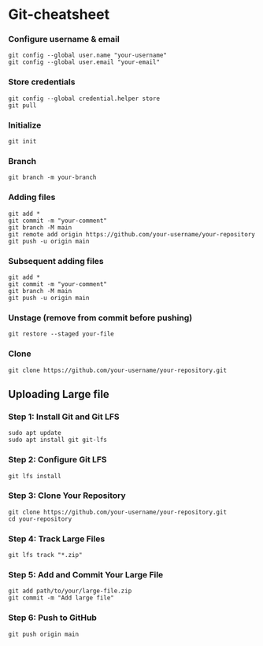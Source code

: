 # Git-cheatsheet

### Configure username & email
```
git config --global user.name "your-username"
git config --global user.email "your-email"
```

### Store credentials
```
git config --global credential.helper store
git pull
```

### Initialize
```
git init
```

### Branch
```
git branch -m your-branch
```

### Adding files
```
git add *
git commit -m "your-comment"
git branch -M main
git remote add origin https://github.com/your-username/your-repository
git push -u origin main
```

### Subsequent adding files
```
git add *
git commit -m "your-comment"
git branch -M main
git push -u origin main
```

### Unstage (remove from commit before pushing)
```
git restore --staged your-file
```

### Clone
```
git clone https://github.com/your-username/your-repository.git
```

## Uploading Large file
### Step 1: Install Git and Git LFS
```
sudo apt update
sudo apt install git git-lfs
```

### Step 2: Configure Git LFS
```
git lfs install
```

### Step 3: Clone Your Repository
```
git clone https://github.com/your-username/your-repository.git
cd your-repository
```

### Step 4: Track Large Files
```
git lfs track "*.zip"
```

### Step 5: Add and Commit Your Large File
```
git add path/to/your/large-file.zip
git commit -m "Add large file"
```

### Step 6: Push to GitHub
```
git push origin main
```
